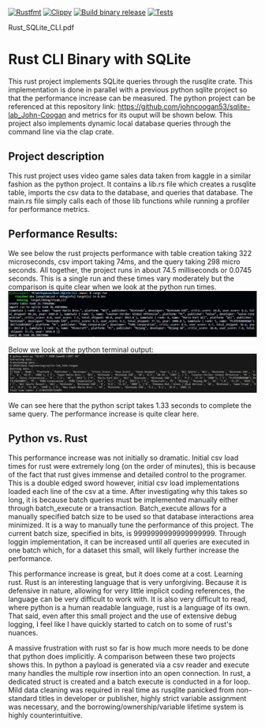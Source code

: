 [![Rustfmt](https://github.com/johncoogan53/Rust-SQLite-CLI/actions/workflows/rustfmt.yml/badge.svg)](https://github.com/johncoogan53/Rust-SQLite-CLI/actions/workflows/rustfmt.yml)
[![Clippy](https://github.com/johncoogan53/Rust-SQLite-CLI/actions/workflows/lint.yml/badge.svg)](https://github.com/johncoogan53/Rust-SQLite-CLI/actions/workflows/lint.yml)
[![Build binary release](https://github.com/johncoogan53/Rust-SQLite-CLI/actions/workflows/release.yml/badge.svg)](https://github.com/johncoogan53/Rust-SQLite-CLI/actions/workflows/release.yml)
[![Tests](https://github.com/johncoogan53/Rust-SQLite-CLI/actions/workflows/tests.yml/badge.svg)](https://github.com/johncoogan53/Rust-SQLite-CLI/actions/workflows/tests.yml)

Rust_SQLite_CLI.pdf

# Rust CLI Binary with SQLite

This rust project implements SQLite queries through the rusqlite crate. This implementation is done in parallel with a previous python sqlite project so that the performance increase can be measured. The python project can be referenced at this repository link: https://github.com/johncoogan53/sqlite-lab_John-Coogan and metrics for its ouput will be shown below. This project also implements dynamic local database queries through the command line via the clap crate. 

## Project description
This rust project uses video game sales data taken from kaggle in a similar fashion as the python project. It contains a lib.rs file which creates a rusqlite table, imports the csv data to the database, and queries that database. The main.rs file simply calls each of those lib functions while running a profiler for performance metrics. 

## Performance Results:
We see below the rust projects performance with table creation taking 322 microseconds, csv import taking 74ms, and the query taking 298 micro seconds. All together, the project runs in about 74.5 milliseconds or 0.0745 seconds. This is a single run and these times vary moderately but the comparison is quite clear when we look at the python run times.
![Alt text](rust_performance.png)

Below we look at the python terminal output:
 ![Alt text](Python_performance.png)

 We can see here that the python script takes 1.33 seconds to complete the same query. The performance increase is quite clear here. 

 ## Python vs. Rust

 This performance increase was not initially so dramatic. Initial csv load times for rust were extremely long (on the order of minutes), this is because of the fact that rust gives immense and detailed control to the programer. This is a double edged sword however, initial csv load implementations loaded each line of the csv at a time. After investigating why this takes so long, it is because batch queries must be implemented manually either through batch_execute or a transaction. Batch_execute allows for a manually specified batch size to be used so that database interactions area minimized. It is a way to manually tune the performance of this project. The current batch size, specified in bits, is 9999999999999999999. Through loggin implementation, it can be increased until all queries are executed in one batch which, for a dataset this small, will likely further increase the performance. 

 This performance increase is great, but it does come at a cost. Learning rust. Rust is an interesting language that is very unforgiving. Because it is defensive in nature, allowing for very little implicit coding references, the language can be very difficult to work with. It is also very difficult to read, where python is a human readable language, rust is a language of its own. That said, even after this small project and the use of extensive debug logging, I feel like I have quickly started to catch on to some of rust's nuances. 

 A massive frustration with rust so far is how much more needs to be done that python does implicitly. A comparison between these two projects shows this. In python a payload is generated via a csv reader and execute many handles the multiple row insertion into an open connection. In rust, a dedicated struct is created and a batch execute is conducted in a for loop. Mild data cleaning was required in real time as rusqlite panicked from non-standard titles in developer or publisher, highly strict variable assignment was necessary, and the borrowing/ownership/variable lifetime system is highly counterintuitive.